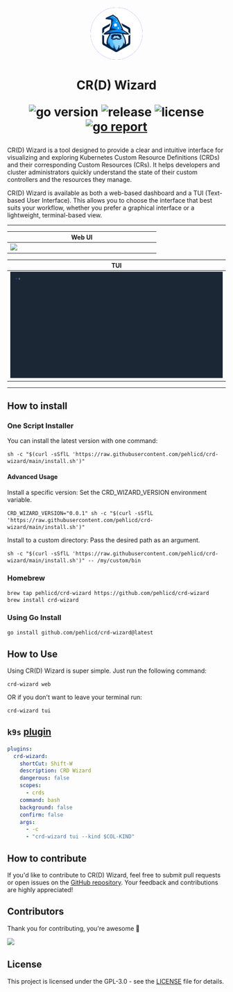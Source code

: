 <div align="center" style="padding-top: 20px">
    <img src="/ui/src/public/logo.svg?raw=true" width="120" style="background-color: blue; border-radius: 50%;">
</div>


<h1 align="center">
CR(D) Wizard

![go version](https://img.shields.io/github/go-mod/go-version/pehlicd/crd-wizard)
![release](https://img.shields.io/github/v/release/pehlicd/crd-wizard?filter=v*)
![license](https://img.shields.io/github/license/pehlicd/crd-wizard)
[![go report](https://goreportcard.com/badge/github.com/pehlicd/crd-wizard)](https://goreportcard.com/report/github.com/pehlicd/crd-wizard)

</h1>

CR(D) Wizard is a tool designed to provide a clear and intuitive interface for visualizing and exploring Kubernetes Custom Resource Definitions (CRDs) and their corresponding Custom Resources (CRs). It helps developers and cluster administrators quickly understand the state of their custom controllers and the resources they manage.

CR(D) Wizard is available as both a web-based dashboard and a TUI (Text-based User Interface). This allows you to choose the interface that best suits your workflow, whether you prefer a graphical interface or a lightweight, terminal-based view.

---

<div align="center">

| Web UI                                                                      |
|-----------------------------------------------------------------------------|
| <img style="width: 55vw; min-width: 330px;" src="/assets/crd-wizard.gif" /> |

| TUI                                                                         |
|-----------------------------------------------------------------------------|
|  <img style="width: 55vw; min-width: 330px; height: 100%;" src="/assets/tui-demo.gif" /> |

</div>

---

## How to install

### One Script Installer
You can install the latest version with one command:

```shell
sh -c "$(curl -sSflL 'https://raw.githubusercontent.com/pehlicd/crd-wizard/main/install.sh')"
```

#### Advanced Usage
Install a specific version: Set the CRD_WIZARD_VERSION environment variable.

```shell
CRD_WIZARD_VERSION="0.0.1" sh -c "$(curl -sSflL 'https://raw.githubusercontent.com/pehlicd/crd-wizard/main/install.sh')"
```

Install to a custom directory: Pass the desired path as an argument.

```shell
sh -c "$(curl -sSflL 'https://raw.githubusercontent.com/pehlicd/crd-wizard/main/install.sh')" -- /my/custom/bin
```

### Homebrew

```shell
brew tap pehlicd/crd-wizard https://github.com/pehlicd/crd-wizard
brew install crd-wizard
```

### Using Go Install

```shell
go install github.com/pehlicd/crd-wizard@latest
```

## How to Use
Using CR(D) Wizard is super simple. Just run the following command:

```shell
crd-wizard web
```

OR if you don't want to leave your terminal run:

```shell
crd-wizard tui
```

## `k9s` [plugin](https://k9scli.io/topics/plugins/)

```yaml
plugins:
  crd-wizard:
    shortCut: Shift-W
    description: CRD Wizard
    dangerous: false
    scopes:
      - crds
    command: bash
    background: false
    confirm: false
    args:
      - -c
      - "crd-wizard tui --kind $COL-KIND"
```

## How to contribute

If you'd like to contribute to CR(D) Wizard, feel free to submit pull requests or open issues on the [GitHub repository](https://github.com/pehlicd/crd-wizard). Your feedback and contributions are highly appreciated!

## Contributors

Thank you for contributing, you're awesome 🫶

<a href="https://github.com/pehlicd/crd-wizard/graphs/contributors">
  <img src="https://contrib.rocks/image?repo=pehlicd/crd-wizard" />
</a>


## License

This project is licensed under the GPL-3.0 - see the [LICENSE](LICENSE) file for details.
